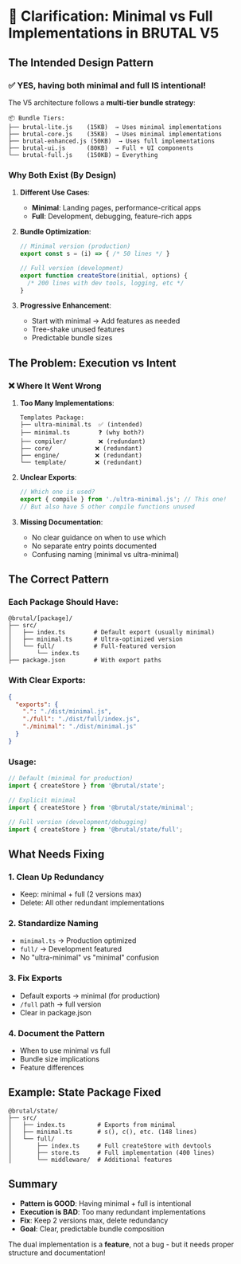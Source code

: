 # 🎯 Clarification: Minimal vs Full Implementations in BRUTAL V5

## The Intended Design Pattern

### ✅ YES, having both minimal and full IS intentional!

The V5 architecture follows a **multi-tier bundle strategy**:

```
📦 Bundle Tiers:
├── brutal-lite.js    (15KB)  → Uses minimal implementations
├── brutal-core.js    (35KB)  → Uses minimal implementations
├── brutal-enhanced.js (50KB)  → Uses full implementations
├── brutal-ui.js      (80KB)  → Full + UI components
└── brutal-full.js    (150KB) → Everything
```

### Why Both Exist (By Design)

1. **Different Use Cases**:
   - **Minimal**: Landing pages, performance-critical apps
   - **Full**: Development, debugging, feature-rich apps

2. **Bundle Optimization**:
   ```javascript
   // Minimal version (production)
   export const s = (i) => { /* 50 lines */ }
   
   // Full version (development)
   export function createStore(initial, options) { 
     /* 200 lines with dev tools, logging, etc */
   }
   ```

3. **Progressive Enhancement**:
   - Start with minimal → Add features as needed
   - Tree-shake unused features
   - Predictable bundle sizes

## The Problem: Execution vs Intent

### ❌ Where It Went Wrong

1. **Too Many Implementations**:
   ```
   Templates Package:
   ├── ultra-minimal.ts  ✅ (intended)
   ├── minimal.ts        ❓ (why both?)
   ├── compiler/         ❌ (redundant)
   ├── core/            ❌ (redundant)
   ├── engine/          ❌ (redundant)
   └── template/        ❌ (redundant)
   ```

2. **Unclear Exports**:
   ```typescript
   // Which one is used?
   export { compile } from './ultra-minimal.js'; // This one!
   // But also have 5 other compile functions unused
   ```

3. **Missing Documentation**:
   - No clear guidance on when to use which
   - No separate entry points documented
   - Confusing naming (minimal vs ultra-minimal)

## The Correct Pattern

### Each Package Should Have:

```
@brutal/[package]/
├── src/
│   ├── index.ts        # Default export (usually minimal)
│   ├── minimal.ts      # Ultra-optimized version
│   └── full/           # Full-featured version
│       └── index.ts
├── package.json        # With export paths
```

### With Clear Exports:
```json
{
  "exports": {
    ".": "./dist/minimal.js",
    "./full": "./dist/full/index.js",
    "./minimal": "./dist/minimal.js"
  }
}
```

### Usage:
```javascript
// Default (minimal for production)
import { createStore } from '@brutal/state';

// Explicit minimal
import { createStore } from '@brutal/state/minimal';

// Full version (development/debugging)
import { createStore } from '@brutal/state/full';
```

## What Needs Fixing

### 1. **Clean Up Redundancy**
- Keep: minimal + full (2 versions max)
- Delete: All other redundant implementations

### 2. **Standardize Naming**
- `minimal.ts` → Production optimized
- `full/` → Development featured
- No "ultra-minimal" vs "minimal" confusion

### 3. **Fix Exports**
- Default exports → minimal (for production)
- `/full` path → full version
- Clear in package.json

### 4. **Document the Pattern**
- When to use minimal vs full
- Bundle size implications
- Feature differences

## Example: State Package Fixed

```
@brutal/state/
├── src/
│   ├── index.ts         # Exports from minimal
│   ├── minimal.ts       # s(), c(), etc. (148 lines)
│   └── full/
│       ├── index.ts     # Full createStore with devtools
│       ├── store.ts     # Full implementation (400 lines)
│       └── middleware/  # Additional features
```

## Summary

- **Pattern is GOOD**: Having minimal + full is intentional
- **Execution is BAD**: Too many redundant implementations
- **Fix**: Keep 2 versions max, delete redundancy
- **Goal**: Clear, predictable bundle composition

The dual implementation is a **feature**, not a bug - but it needs proper structure and documentation!